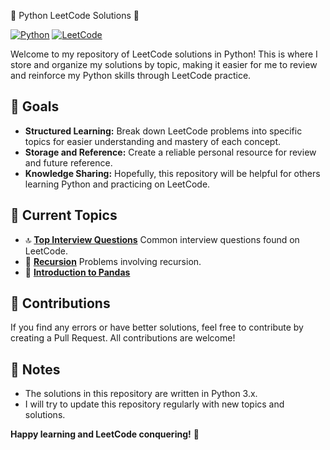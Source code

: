  🐍 Python LeetCode Solutions 🚀

[![Python](https://img.shields.io/badge/Python-3.x-blue?style=flat-square&logo=python)](https://www.python.org/)
[![LeetCode](https://img.shields.io/badge/LeetCode-Solved-yellowgreen?style=flat-square&logo=leetcode)](https://leetcode.com/)

Welcome to my repository of LeetCode solutions in Python! This is where I store and organize my solutions by topic, making it easier for me to review and reinforce my Python skills through LeetCode practice.

## 🎯 Goals

* **Structured Learning:** Break down LeetCode problems into specific topics for easier understanding and mastery of each concept.
* **Storage and Reference:** Create a reliable personal resource for review and future reference.
* **Knowledge Sharing:** Hopefully, this repository will be helpful for others learning Python and practicing on LeetCode.

## 🚀 Current Topics

* 🔝 **[Top Interview Questions](https://leetcode.com/explore/featured/card/top-interview-questions-easy/)** Common interview questions found on LeetCode.
* 🔁 **[Recursion](https://leetcode.com/explore/learn/card/recursion-i/)** Problems involving recursion.
* 🐼 **[Introduction to Pandas](https://leetcode.com/studyplan/introduction-to-pandas/)**

## 🤝 Contributions

If you find any errors or have better solutions, feel free to contribute by creating a Pull Request. All contributions are welcome!

## 📝 Notes

* The solutions in this repository are written in Python 3.x.
* I will try to update this repository regularly with new topics and solutions.

**Happy learning and LeetCode conquering!** 💪
